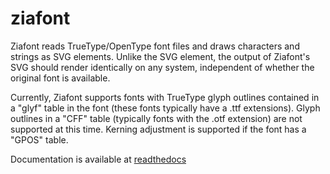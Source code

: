 ﻿# ziafont

Ziafont reads TrueType/OpenType font files and draws characters and strings as SVG <path> elements. Unlike the SVG <text> element, the output of Ziafont's SVG should render identically on any system, independent of whether the original font is available.

Currently, Ziafont supports fonts with TrueType glyph outlines contained in a "glyf" table in the font (these fonts typically have a .ttf extensions). Glyph outlines in a "CFF" table (typically fonts with the .otf extension) are not supported at this time. Kerning adjustment is supported if the font has a "GPOS" table.

Documentation is available at [readthedocs](https://ziafont.readthedocs.io)
